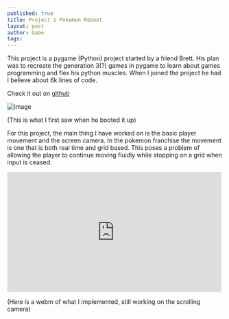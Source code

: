 ```yaml
---
published: true
title: Project 1 Pokemon Reboot
layout: post
author: Gabe
tags: 
---
```


This project is a pygame (Python) project started by a friend Brett. His plan was to recreate the generation 3(?) games in pygame to learn about games programming and flex his python muscles. When I joined the project he had I believe about 6k lines of code.

Check it out on [github](https://github.com/B1anky/Pokemon-Game)

![image](https://31.media.tumblr.com/d7f384cf0638331fa0b1f3ef3c550302/tumblr_inline_nj0urrFyvy1r786p5.png)

(This is what I first saw when he booted it up)

For this project, the main thing I have worked on is the basic player movement and the screen camera. In the pokemon franchise the movement is one that is both real time and grid based. This poses a problem of allowing the player to continue moving fluidly while stopping on a grid when input is ceased.&nbsp;

<iframe width="500" height="281" id="youtube_iframe" src="https://www.youtube.com/embed/XyLFcIKnzLg?feature=oembed&amp;enablejsapi=1&amp;origin=https://safe.txmblr.com&amp;wmode=opaque" frameborder="0"></iframe>

(Here is a webm of what I implemented, still working on the scrolling camera)

